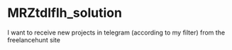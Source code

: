# MRZtdlflh_solution
I want to receive new projects in telegram (according to my filter) from the freelancehunt site
